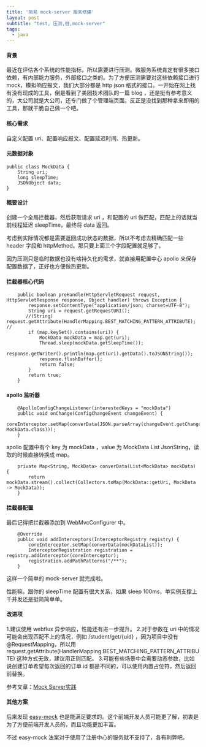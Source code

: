 ```yaml
---
title: '简易 mock-server 服务搭建'
layout: post
subtitle: "test, 压测,桩,mock-server"
tags:
  - java
---
```


#### 背景

最近在评估各个系统的性能指标，所以需要进行压测。微服务系统肯定有很多接口依赖，有内部能力服务，外部接口之类的。为了方便压测需要对这些依赖接口进行 mock，模拟响应报文，我们大部分都是 http json 格式的接口。一开始在网上找有没有现成的工具，倒是看到了美团技术团队的一篇 blog ，还是挺有参考意义的，大公司就是大公司，还专门做了个管理端页面。反正是没找到那种拿来即用的工具，那就干脆自己做一个吧。

#### 核心需求

自定义配置 uri、配置响应报文、配置延迟时间、热更新。


#### 元数据对象 

```
public class MockData {
    String uri;
    long sleepTime;
    JSONObject data;
}
```

#### 概要设计
创建一个全局拦截器，然后获取请求 uri ，和配置的 uri 做匹配，匹配上的话就当前线程延迟 sleepTime，最终将 data 返回。

考虑到实际情况都是需要返回成功状态的数据，所以不考虑去精确匹配一些 header 字段和 httpMethod。那只要上面三个字段配置就足够了。

因为压测只是临时数据也没有啥持久化的需求，就直接用配置中心 apollo 来保存配置数据了，正好也方便做热更新。

#### 拦截器核心代码  

```
    public boolean preHandle(HttpServletRequest request, HttpServletResponse response, Object handler) throws Exception {
        response.setContentType("application/json; charset=UTF-8");
        String uri = request.getRequestURI();
       //(String) request.getAttribute(HandlerMapping.BEST_MATCHING_PATTERN_ATTRIBUTE); //
        if (map.keySet().contains(uri)) {
            MockData mockData = map.get(uri);
            Thread.sleep(mockData.getSleepTime());
            response.getWriter().println(map.get(uri).getData().toJSONString());
            response.flushBuffer();
            return false;
        }
        return true;
    }
```

#### apollo 监听器

```
    @ApolloConfigChangeListener(interestedKeys = "mockData")
    public void onChange(ConfigChangeEvent changeEvent) {
        coreInterceptor.setMap(converData(JSON.parseArray(changeEvent.getChange("mockData").getNewValue(), MockData.class)));
    }
```


apollo 配置中有个 key 为 mockData ，value 为 MockData List JsonString，读取的时候直接转换成 map。

```
    private Map<String, MockData> converData(List<MockData> mockData) {
        return mockData.stream().collect(Collectors.toMap(MockData::getUri, MockData -> MockData));
    }
```

#### 拦截器配置

最后记得把拦截器添加到 WebMvcConfigurer 中。  

```
    @Override
    public void addInterceptors(InterceptorRegistry registry) {
        coreInterceptor.setMap(converData(mockDataList));
        InterceptorRegistration registration = registry.addInterceptor(coreInterceptor);
        registration.addPathPatterns("/**");
    }
```

这样一个简单的 mock-server 就完成啦。

性能嘛，跟你的 sleepTime 配置有很大关系，如果 sleep 100ms，单实例支撑上千并发还是挺简简单单。

#### 改进项

1.建议使用 webflux 异步响应，性能还有进一步提升。
2.对于参数在 uri 中的情况可能会出现匹配不上的情况，例如 /student/get/{uid} ，因为项目中没有 @RequestMapping，所以用 request.getAttribute(HandlerMapping.BEST_MATCHING_PATTERN_ATTRIBUTE) 这种方式无效，建议用正则匹配。
3.可能有些场景中会需要动态参数，比如说创建订单希望每次返回的订单 id 都是不同的，可以使用内置占位符，然后返回前替换。

参考文章：[Mock Server实践](https://tech.meituan.com/2015/10/19/mock-server-in-action.html)


#### 其他方案
后来发现 [easy-mock](https://github.com/easy-mock/easy-mock) 也是能满足要求的。这个前端开发人员可能更了解，初衷是为了方便前端开发人员的，而且功能更加丰富。

不过 easy-mock 法案对于使用了注册中心的服务就不支持了，各有利弊吧。